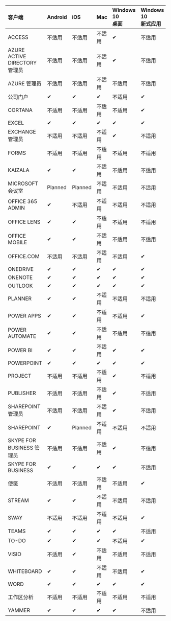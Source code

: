 <!-- This file is generated automatically. Changes made to this file will be overwritten.-->
|客户端|Android|iOS|Mac|Windows 10<br>桌面|Windows 10<br>新式应用|
|:-|:-|:-|:-|:-|:-|
|ACCESS|不适用|不适用|不适用|✔|不适用|
|AZURE ACTIVE DIRECTORY 管理员|不适用|不适用|不适用|✔|不适用|
|AZURE 管理员|不适用|不适用|不适用|不适用|不适用|
|公司门户|✔|✔|✔|不适用|✔|
|CORTANA|不适用|不适用|不适用|不适用|✔|
|EXCEL|✔|✔|✔|✔|✔|
|EXCHANGE 管理员|不适用|不适用|不适用|✔|不适用|
|FORMS|不适用|不适用|不适用|不适用|不适用|
|KAIZALA|✔|✔|不适用|不适用|不适用|
|MICROSOFT 会议室|Planned|Planned|不适用|不适用|不适用|
|OFFICE 365 ADMIN|✔|不适用|不适用|不适用|不适用|
|OFFICE LENS|✔|✔|不适用|不适用|不适用|
|OFFICE MOBILE|✔|✔|不适用|不适用|不适用|
|OFFICE.COM|不适用|不适用|不适用|不适用|✔|
|ONEDRIVE|✔|✔|✔|✔|✔|
|ONENOTE|✔|✔|✔|✔|✔|
|OUTLOOK|✔|✔|✔|✔|✔|
|PLANNER|✔|✔|不适用|不适用|不适用|
|POWER APPS|✔|✔|不适用|不适用|✔|
|POWER AUTOMATE|✔|✔|不适用|不适用|不适用|
|POWER BI|✔|✔|不适用|✔|✔|
|POWERPOINT|✔|✔|✔|✔|✔|
|PROJECT|不适用|不适用|不适用|✔|不适用|
|PUBLISHER|不适用|不适用|不适用|✔|不适用|
|SHAREPOINT 管理员|不适用|不适用|不适用|✔|不适用|
|SHAREPOINT|✔|Planned|不适用|不适用|不适用|
|SKYPE FOR BUSINESS 管理员|不适用|不适用|不适用|✔|不适用|
|SKYPE FOR BUSINESS|✔|✔|✔|✔|不适用|
|便笺|不适用|不适用|不适用|不适用|✔|
|STREAM|✔|✔|不适用|不适用|不适用|
|SWAY|不适用|不适用|不适用|不适用|✔|
|TEAMS|✔|✔|✔|✔|不适用|
|TO-DO|✔|✔|✔|不适用|✔|
|VISIO|不适用|✔|不适用|不适用|不适用|
|WHITEBOARD|✔|✔|不适用|不适用|✔|
|WORD|✔|✔|✔|✔|✔|
|工作区分析|不适用|不适用|不适用|不适用|不适用|
|YAMMER|✔|✔|✔|✔|不适用|
